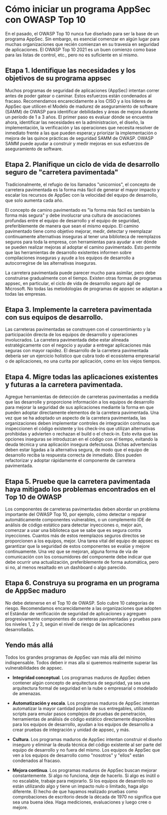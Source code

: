 # Cómo iniciar un programa AppSec con OWASP Top 10 

En el pasado, el OWASP Top 10 nunca fue diseñado para ser la base de un programa AppSec. Sin embargo, es esencial comenzar en algún lugar para muchas organizaciones que recién comienzan en su travesia en seguridad de aplicaciones.
El OWASP Top 10 2021 es un buen comienzo como base para las listas de control, etc., pero no es suficiente en sí mismo.
																	  
																	  
										 

## Etapa 1. Identifique las necesidades y los objetivos de su programa appsec

Muchos programas de seguridad de aplicaciones (AppSec) intentan correr antes de poder gatear o caminar. Estos esfuerzos están condenados al fracaso. Recomendamos encarecidamente a los CISO y a los líderes de AppSec que utilicen el Modelo de madurez de aseguramiento de software (SAMM) de OWASP para identificar debilidades y áreas de mejora durante un período de 1 a 3 años. El primer paso es evaluar dónde se encuentra ahora, identificar las necesidades en la administracion, el diseño, la implementación, la verificación y las operaciones que necesita resolver de inmediato frente a las que pueden esperar,y priorizar la implementación o mejora de las quince prácticas de seguridad SAMM de OWASP. OWASP SAMM puede ayudar a construir y medir mejoras en sus esfuerzos de aseguramiento de software.
															   
																	  
																	
																	  
																	
																
																	  
																		
																	  

## Etapa 2. Planifique un ciclo de vida de desarrollo seguro de "carretera pavimentada"

Tradicionalmente, el refugio de los llamados "unicornios", el concepto de carretera pavimentada es la forma más fácil de generar el mayor impacto y escalar los recursos de AppSec con la velocidad del equipo de desarrollo, que solo aumenta cada año.
																   
																	
	 

El concepto de camino pavimentado es "la forma más fácil es también la forma más segura" y debe involucrar una cultura de asociaciones profundas entre el equipo de desarrollo y el equipo de seguridad, preferiblemente de manera que sean el mismo equipo. El camino pavimentado tiene como objetivo mejorar, medir, detectar y reemplazar continuamente alternativas inseguras al tener una biblioteca de reemplazos seguros para toda la empresa, con herramientas para ayudar a ver dónde se pueden realizar mejoras al adoptar el camino pavimentado. Esto permite que las herramientas de desarrollo existentes informen sobre compilaciones inseguras y ayude a los equipos de desarrollo a autocorregirse de las alternativas inseguras.
																						   
																	 
																   
															  
																		
																		
																	   
															   

La carretera pavimentada puede parecer mucho para asimilar, pero debe construirse gradualmente con el tiempo. Existen otras formas de programas appsec, en particular, el ciclo de vida de desarrollo seguro ágil de Microsoft. No todas las metodologías de programas de appsec se adaptan a todas las empresas.
																	 
																	
													  

## Etapa 3. Implemente la carretera pavimentada con sus equipos de desarrollo.

Las carreteras pavimentadas se construyen con el consentimiento y la participación directa de los equipos de desarrollo y operaciones involucrados. La carretera pavimentada debe estar alineada estratégicamente con el negocio y ayudar a entregar aplicaciones más seguras con mayor rapidez. El desarrollo de la carretera pavimentada debería ser un ejercicio holístico que cubra todo el ecosistema empresarial o de aplicaciones, no una curita por aplicación, como en los viejos tiempos.
																   
																	
																   
																	   
									 

## Etapa 4. Migre todas las aplicaciones existentes y futuras a la carretera pavimentada.

Agregue herramientas de detección de carreteras pavimentadas a medida que las desarrolle y proporcione información a los equipos de desarrollo para mejorar la seguridad de sus aplicaciones mediante la forma en que pueden adoptar directamente elementos de la carretera pavimentada.
Una vez que se ha adoptado un aspecto de la carretera pavimentada, las organizaciones deben implementar controles de integración continuos que inspeccionen el código existente y los check-ins que utilizan alternativas prohibidas y advierten o rechazan el build o el check-in. Esto evita que las opciones inseguras se introduzcan en el código con el tiempo, evitando la deuda técnica y una aplicación insegura defectuosa.
Dichas advertencias deben estar ligadas a la alternativa segura, de modo que el equipo de desarrollo reciba la respuesta correcta de inmediato. Ellos pueden refactorizar y adoptar rápidamente el componente de carretera pavimentada.
																	   
																	  
																	   
																		
																	 
																	   
																   
									   

## Etapa 5. Pruebe que la carretera pavimentada haya mitigado los problemas encontrados en el Top 10 de OWASP

Los componentes de carreteras pavimentadas deben abordar un problema importante del OWASP Top 10, por ejemplo, cómo detectar o reparar automáticamente componentes vulnerables, o un complemento IDE de análisis de código estático para detectar inyecciones o, mejor aún, comenzar a usar una biblioteca que se sabe que es segura contra inyecciones.
Cuantos más de estos reemplazos seguros directos se proporcionen a los equipos, mejor.
Una tarea vital del equipo de appsec es garantizar que la seguridad de estos componentes se evalúe y mejore continuamente.
Una vez que se mejoran, alguna forma de vía de comunicación con los consumidores del componente debe indicar que debe ocurrir una actualización, preferiblemente de forma automática, pero si no, al menos resaltado en un dashboard o algo parecido.
																			
																	   
												  
															   
																		
															   
					 

## Etapa 6. Construya su programa en un programa de AppSec maduro

No debe detenerse en el Top 10 de OWASP. Solo cubre 10 categorías de riesgo. Recomendamos encarecidamente a las organizaciones que adopten el Estándar de verificación de seguridad de aplicaciones y agreguen progresivamente componentes de carreteras pavimentadas y pruebas para los niveles 1, 2 y 3, según el nivel de riesgo de las aplicaciones desarrolladas.
																		
															   
																	  
						 

## Yendo más allá

Todos los grandes programas de AppSec van más allá del mínimo indispensable. Todos deben ir mas alla si queremos realmente  superar las vulnerabilidades de appsec.
																  

-   **Integridad conceptual**. Los programas maduros de AppSec deben contener algún concepto de arquitectura de seguridad, ya sea una arquitectura formal de seguridad en la nube o empresarial o modelado de amenazas.
															   
													   

-   **Automatización y escala**. Los programas maduros de AppSec intentan automatizar la mayor cantidad posible de sus entregables, utilizando scripts para emular pasos complejos de pruebas de penetración,  herramientas de análisis de código estático directamente disponibles para los equipos de desarrollo, ayudan a los equipos de desarrollo a crear pruebas de integración y unidad de appsec, y más.
																	
																 
																	   
														 

-   **Cultura**. Los programas maduros de AppSec intentan construir el diseño inseguro y eliminar la deuda técnica del código existente al ser parte del equipo de desarrollo y no fuera del mismo. Los equipos de AppSec que ven a los equipos de desarrollo como "nosotros" y "ellos" están condenados al fracaso.
																	   
																	  
																   

-   **Mejora continua**. Los programas maduros de AppSec buscan mejorar constantemente. Si algo no funciona, deje de hacerlo. Si algo es inútil o no escalable, trabaje para mejorarlo. Si los equipos de desarrollo no están utilizando algo y tiene un impacto nulo o limitado, haga algo diferente. El hecho de que hayamos realizado pruebas como comprobaciones de escritorio desde la década de 1970 no significa que sea una buena idea. Haga mediciones, evaluaciones y luego cree o mejore.
																	  
															   
																	  
																   
																	 
													   
